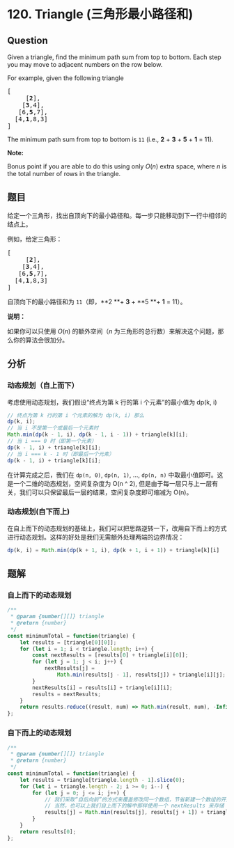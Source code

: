 # 120. Triangle (三角形最小路径和)

## Question

Given a triangle, find the minimum path sum from top to bottom. Each step you may move to adjacent numbers on the row below.

For example, given the following triangle

<pre>[
     [<strong>2</strong>],
    [<strong>3</strong>,4],
   [6,<strong>5</strong>,7],
  [4,<strong>1</strong>,8,3]
]
</pre>

The minimum path sum from top to bottom is `11` (i.e., **2** + **3** + **5** + **1** = 11).

**Note:**

Bonus point if you are able to do this using only _O_(_n_) extra space, where _n_ is the total number of rows in the triangle.

## 题目

给定一个三角形，找出自顶向下的最小路径和。每一步只能移动到下一行中相邻的结点上。

例如，给定三角形：

<pre>[
     [<strong>2</strong>],
    [<strong>3</strong>,4],
   [6,<strong>5</strong>,7],
  [4,<strong>1</strong>,8,3]
]
</pre>

自顶向下的最小路径和为 `11`（即，**2 **+ **3** + **5 **+ **1** = 11）。

**说明：**

如果你可以只使用 _O_(_n_) 的额外空间（_n_ 为三角形的总行数）来解决这个问题，那么你的算法会很加分。

## 分析

### 动态规划（自上而下）

考虑使用动态规划，我们假设“终点为第 k 行的第 i 个元素”的最小值为 dp(k, i)

```javascript
// 终点为第 k 行的第 i 个元素的解为 dp(k, i) 那么
dp(k, i);
// 当 i 不是第一个或最后一个元素时
Math.min(dp(k - 1, i), dp(k - 1, i - 1)) + triangle[k][i];
// 当 i === 0 时（即第一个元素）
dp(k - 1, i) + triangle[k][i];
// 当 i === k - 1 时（即最后一个元素）
dp(k - 1, i) + triangle[k][i];
```

在计算完成之后，我们在 `dp(n, 0)`, `dp(n, 1)`, ..., `dp(n, n)` 中取最小值即可。这是一个二维的动态规划，空间复杂度为 O(n ^ 2), 但是由于每一层只与上一层有关，我们可以只保留最后一层的结果，空间复杂度即可缩减为 O(n)。

### 动态规划(自下而上)

在自上而下的动态规划的基础上，我们可以把思路逆转一下，改用自下而上的方式进行动态规划。这样的好处是我们无需额外处理两端的边界情况：

```javascript
dp(k, i) = Math.min(dp(k + 1, i), dp(k + 1, i + 1)) + triangle[k][i]
```

## 题解

### 自上而下的动态规划

```javascript
/**
 * @param {number[][]} triangle
 * @return {number}
 */
const minimumTotal = function(triangle) {
    let results = [triangle[0][0]];
    for (let i = 1; i < triangle.length; i++) {
        const nextResults = [results[0] + triangle[i][0]];
        for (let j = 1; j < i; j++) {
            nextResults[j] =
                Math.min(results[j - 1], results[j]) + triangle[i][j];
        }
        nextResults[i] = results[i] + triangle[i][i];
        results = nextResults;
    }
    return results.reduce((result, num) => Math.min(result, num), -Infinity);
};
```

### 自下而上的动态规划

```javascript
/**
 * @param {number[][]} triangle
 * @return {number}
 */
const minimumTotal = function(triangle) {
    let results = triangle[triangle.length - 1].slice(0);
    for (let i = triangle.length - 2; i >= 0; i--) {
        for (let j = 0; j <= i; j++) {
            // 我们采取“自后向前”的方式来覆盖修改同一个数组，节省新建一个数组的开支
            // 当然，也可以上我们自上而下的解中那样使用一个 nextResults 来存储
            results[j] = Math.min(results[j], results[j + 1]) + triangle[i][j];
        }
    }
    return results[0];
};
```
